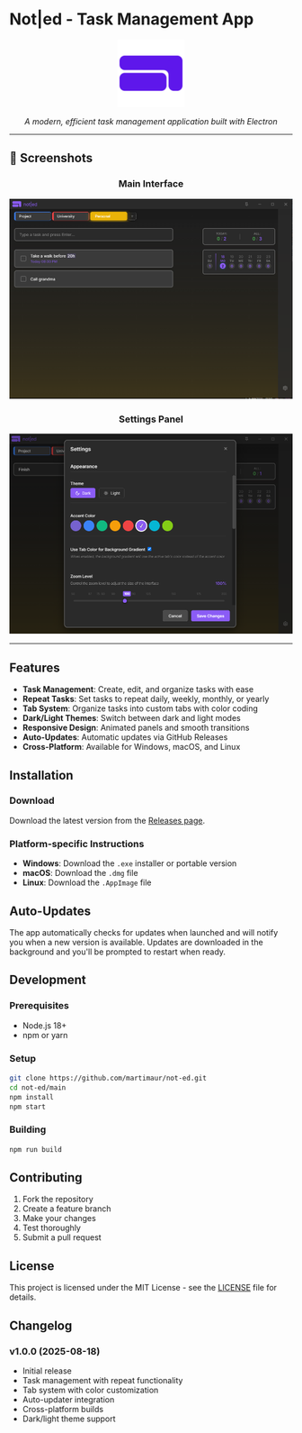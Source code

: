 # Not|ed - Task Management App

<div align="center">
  <img src="main/assets/notedLogo.svg" alt="Noted Logo" width="120" height="120">
  <p><em>A modern, efficient task management application built with Electron</em></p>
</div>

---

## 📸 Screenshots

<div align="center">
  
### Main Interface
<img src="docs/images/main-interface.png" alt="Main Interface" width="800">

### Settings Panel
<img src="docs/images/settings-interface.png" alt="Settings Panel" width="800">

</div>

---

## Features

- **Task Management**: Create, edit, and organize tasks with ease
- **Repeat Tasks**: Set tasks to repeat daily, weekly, monthly, or yearly
- **Tab System**: Organize tasks into custom tabs with color coding
- **Dark/Light Themes**: Switch between dark and light modes
- **Responsive Design**: Animated panels and smooth transitions
- **Auto-Updates**: Automatic updates via GitHub Releases
- **Cross-Platform**: Available for Windows, macOS, and Linux

## Installation

### Download

Download the latest version from the [Releases page](https://github.com/martimaur/not-ed/releases).

### Platform-specific Instructions

- **Windows**: Download the `.exe` installer or portable version
- **macOS**: Download the `.dmg` file
- **Linux**: Download the `.AppImage` file

## Auto-Updates

The app automatically checks for updates when launched and will notify you when a new version is available. Updates are downloaded in the background and you'll be prompted to restart when ready.

## Development

### Prerequisites

- Node.js 18+ 
- npm or yarn

### Setup

```bash
git clone https://github.com/martimaur/not-ed.git
cd not-ed/main
npm install
npm start
```

### Building

```bash
npm run build
```

## Contributing

1. Fork the repository
2. Create a feature branch
3. Make your changes
4. Test thoroughly
5. Submit a pull request

## License

This project is licensed under the MIT License - see the [LICENSE](LICENSE) file for details.

## Changelog

### v1.0.0 (2025-08-18)
- Initial release
- Task management with repeat functionality
- Tab system with color customization
- Auto-updater integration
- Cross-platform builds
- Dark/light theme support
